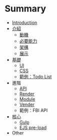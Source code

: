 # Summary

* [Introduction](README.md)
* [介紹](jie_shao.md)
   * [動機](dong_ji.md)
   * [必要能力](bi_yao_neng_li.md)
   * [架構](jia_gou.md)
   * [展示](zhan_shi.md)
* [基礎](ji_chu.md)
   * [UI](ui.md)
   * [CSS](css.md)
   * [範例：Todo List](fan_li_ff1a_todo_list.md)
* 進階
   * [API](api.md)
   * [Render](render.md)
   * [Module](module.md)
   * [Vender](vender.md)
   * 範例：FBI API
* [核心](he_xin.md)
   * [Gulp](gulp.md)
   * [EJS pre-load](ejs_pre-load.md)
* Other

